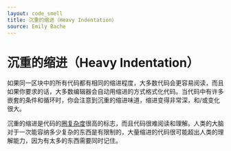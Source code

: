 ```yaml
---
layout: code_smell
title: 沉重的缩进（Heavy Indentation）
source: Emily Bache
---
```


# 沉重的缩进（Heavy Indentation）

如果同一区块中的所有代码都有相同的缩进程度，大多数代码会更容易阅读，而且如果你要求的话，大多数编辑器会自动用缩进的方式格式化代码。当代码中有许多嵌套的条件和循环时，你会注意到沉重的缩进味道，缩进变得非常深，和/或变化很大。

沉重的缩进是代码的[圈复杂度](https://en.wikipedia.org/wiki/Cyclomatic_complexity)很高的标志，而且代码很难阅读和理解。人类的大脑对于一次能容纳多少复杂的东西是有限制的，大量缩进的代码很可能超出人类的理解能力，因为有太多的东西需要同时记住。